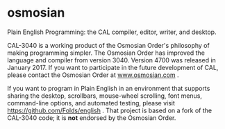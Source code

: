 osmosian
========

Plain English Programming:  the CAL compiler, editor, writer, and desktop.

CAL-3040 is a working product of the Osmosian Order's
philosophy of making programming simpler.
The Osmosian Order has improved the language and compiler
from version 3040.  Version 4700 was released in January 2017.
If you want to participate in the future development of CAL,
please contact the Osmosian Order at www.osmosian.com .

If you want to program in Plain English in an environment that supports
sharing the desktop, scrollbars, mouse-wheel scrolling, font menus,
command-line options,  and automated testing, please visit https://github.com/Folds/english . 
That project is based on a fork of the CAL-3040 code;
it is **not** endorsed by the Osmosian Order.
